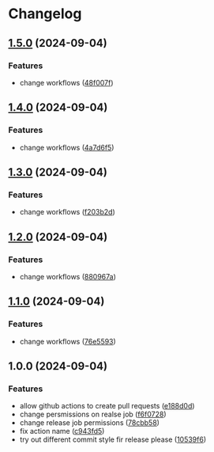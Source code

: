 # Changelog

## [1.5.0](https://github.com/crunchydeer30/ci-cd-test/compare/v1.4.0...v1.5.0) (2024-09-04)


### Features

* change workflows ([48f007f](https://github.com/crunchydeer30/ci-cd-test/commit/48f007f6b41223c85bc95a1704fea0c8bcc41d60))

## [1.4.0](https://github.com/crunchydeer30/ci-cd-test/compare/v1.3.0...v1.4.0) (2024-09-04)


### Features

* change workflows ([4a7d6f5](https://github.com/crunchydeer30/ci-cd-test/commit/4a7d6f5b776714860854fa458e4cf74190ab6466))

## [1.3.0](https://github.com/crunchydeer30/ci-cd-test/compare/v1.2.0...v1.3.0) (2024-09-04)


### Features

* change workflows ([f203b2d](https://github.com/crunchydeer30/ci-cd-test/commit/f203b2d66d8fb30de7c34737a1f414b0ccbb05f9))

## [1.2.0](https://github.com/crunchydeer30/ci-cd-test/compare/v1.1.0...v1.2.0) (2024-09-04)


### Features

* change workflows ([880967a](https://github.com/crunchydeer30/ci-cd-test/commit/880967ac0c6285683ad8013478c60ef4b907d15b))

## [1.1.0](https://github.com/crunchydeer30/ci-cd-test/compare/v1.0.0...v1.1.0) (2024-09-04)


### Features

* change workflows ([76e5593](https://github.com/crunchydeer30/ci-cd-test/commit/76e5593576e57a3e2087ba17dbad34941ebf4cee))

## 1.0.0 (2024-09-04)


### Features

* allow github actions to create pull requests ([e188d0d](https://github.com/crunchydeer30/ci-cd-test/commit/e188d0d1f30eeea1f6a6f7abf6da9e05744c87f5))
* change persmissions on realse job ([f6f0728](https://github.com/crunchydeer30/ci-cd-test/commit/f6f0728c97c5b0f6439f382c8e07885aea6656c4))
* change release job permissions ([78cbb58](https://github.com/crunchydeer30/ci-cd-test/commit/78cbb58f5d62a67f71d8d34eba81b4aff029f6c0))
* fix action name ([c943fd5](https://github.com/crunchydeer30/ci-cd-test/commit/c943fd5cb183d912dc215ce7d1cf187aec4a8589))
* try out different commit style fir release please ([10539f6](https://github.com/crunchydeer30/ci-cd-test/commit/10539f643a2ebcf7325f48ce0a2d9c002242a932))
